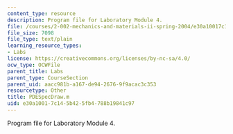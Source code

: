 ```yaml
---
content_type: resource
description: Program file for Laboratory Module 4.
file: /courses/2-002-mechanics-and-materials-ii-spring-2004/e30a10017c145b425fb4788b19841c97_PDESpecDraw.m
file_size: 7098
file_type: text/plain
learning_resource_types:
- Labs
license: https://creativecommons.org/licenses/by-nc-sa/4.0/
ocw_type: OCWFile
parent_title: Labs
parent_type: CourseSection
parent_uid: aacc981b-a167-de94-2676-9f9acac3c353
resourcetype: Other
title: PDESpecDraw.m
uid: e30a1001-7c14-5b42-5fb4-788b19841c97
---
```

Program file for Laboratory Module 4.